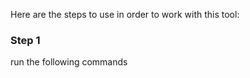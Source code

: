 
Here are the steps to use in order to work with this tool:

### Step 1

run the following commands

```bash
```